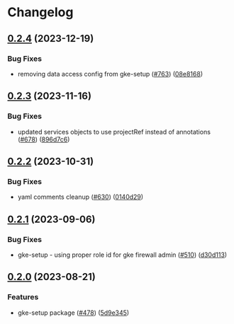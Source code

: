 # Changelog

## [0.2.4](https://github.com/GoogleCloudPlatform/pubsec-declarative-toolkit/compare/solutions/gke/configconnector/gke-setup/0.2.3...solutions/gke/configconnector/gke-setup/0.2.4) (2023-12-19)


### Bug Fixes

* removing data access config from gke-setup ([#763](https://github.com/GoogleCloudPlatform/pubsec-declarative-toolkit/issues/763)) ([08e8168](https://github.com/GoogleCloudPlatform/pubsec-declarative-toolkit/commit/08e81683917948e0111b662074f429eb8ce300d1))

## [0.2.3](https://github.com/GoogleCloudPlatform/pubsec-declarative-toolkit/compare/solutions/gke/configconnector/gke-setup/0.2.2...solutions/gke/configconnector/gke-setup/0.2.3) (2023-11-16)


### Bug Fixes

* updated services objects to use projectRef instead of annotations ([#678](https://github.com/GoogleCloudPlatform/pubsec-declarative-toolkit/issues/678)) ([896d7c6](https://github.com/GoogleCloudPlatform/pubsec-declarative-toolkit/commit/896d7c6efeeb217faea15db6f39de825ceb17a6e))

## [0.2.2](https://github.com/GoogleCloudPlatform/pubsec-declarative-toolkit/compare/solutions/gke/configconnector/gke-setup/0.2.1...solutions/gke/configconnector/gke-setup/0.2.2) (2023-10-31)


### Bug Fixes

* yaml comments cleanup ([#630](https://github.com/GoogleCloudPlatform/pubsec-declarative-toolkit/issues/630)) ([0140d29](https://github.com/GoogleCloudPlatform/pubsec-declarative-toolkit/commit/0140d29187ed2b774bfb9e99d4c2fe90458554cf))

## [0.2.1](https://github.com/GoogleCloudPlatform/pubsec-declarative-toolkit/compare/solutions/gke/configconnector/gke-setup/0.2.0...solutions/gke/configconnector/gke-setup/0.2.1) (2023-09-06)


### Bug Fixes

* gke-setup - using proper role id for gke firewall admin ([#510](https://github.com/GoogleCloudPlatform/pubsec-declarative-toolkit/issues/510)) ([d30d113](https://github.com/GoogleCloudPlatform/pubsec-declarative-toolkit/commit/d30d113a5c999bd3deca71d8912b896872d78974))

## [0.2.0](https://github.com/GoogleCloudPlatform/pubsec-declarative-toolkit/compare/solutions/gke/configconnector/gke-setup-v0.1.0...solutions/gke/configconnector/gke-setup/0.2.0) (2023-08-21)


### Features

* gke-setup package ([#478](https://github.com/GoogleCloudPlatform/pubsec-declarative-toolkit/issues/478)) ([5d9e345](https://github.com/GoogleCloudPlatform/pubsec-declarative-toolkit/commit/5d9e345f75f8f8e21c14c799cbb183b3715a0c6f))
